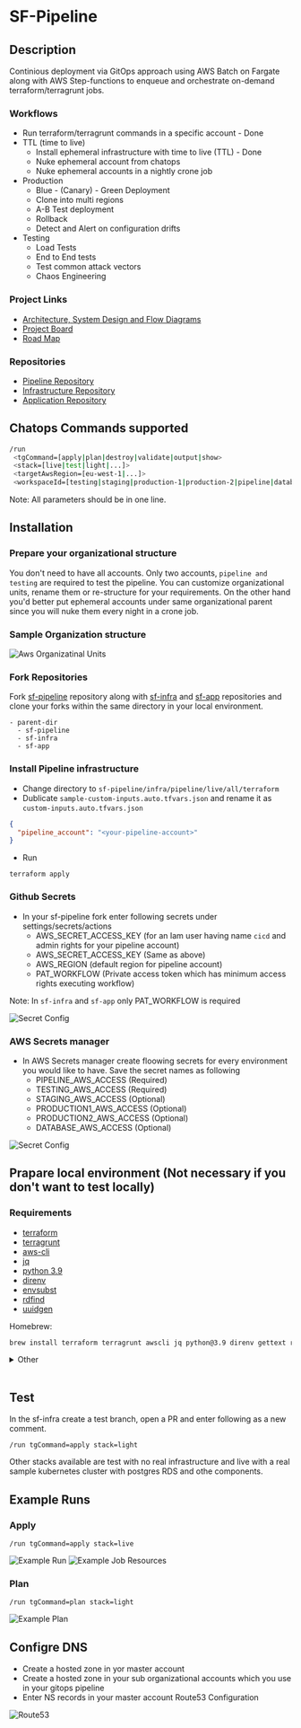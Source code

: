 # SF-Pipeline

## Description

Continious deployment via GitOps approach using AWS Batch on Fargate along with AWS Step-functions to enqueue and orchestrate on-demand terraform/terragrunt jobs. 

### Workflows

* Run terraform/terragrunt commands in a specific account - Done
* TTL (time to live)
    * Install ephemeral infrastructure with time to live (TTL) - Done
    * Nuke ephemeral account from chatops
    * Nuke ephemeral accounts in a nightly crone job
* Production
  * Blue - (Canary) - Green Deployment
  * Clone into multi regions
  * A-B Test deployment
  * Rollback
  * Detect and Alert on configuration drifts
* Testing
  * Load Tests
  * End to End tests
  * Test common attack vectors
  * Chaos Engineering

### Project Links

* [Architecture, System Design and Flow Diagrams](./docs/architecture/README.md)
* [Project Board](https://github.com/users/leiarenee/projects/1)
* [Road Map](https://github.com/leiarenee/sf-pipeline/milestones?direction=asc&sort=due_date)

### Repositories

* [Pipeline Repository](https://github.com/leiarenee/sf-pipeline)
* [Infrastructure Repository](https://github.com/leiarenee/sf-infra)
* [Application Repository](https://github.com/leiarenee/sf-app)

## Chatops Commands supported 

```bash
/run 
 <tgCommand=[apply|plan|destroy|validate|output|show> 
 <stack=[live|test|light|...]> 
 <targetAwsRegion=[eu-west-1|...]> 
 <workspaceId=[testing|staging|production-1|production-2|pipeline|database]>
```

Note: All parameters should be in one line.

## Installation

### Prepare your organizational structure

You don't need to have all accounts. Only two accounts, `pipeline and testing` are required to test the pipeline. You can customize organizational units, rename them or re-structure for your requirements. On the other hand you'd better put ephemeral accounts under same organizational parent since you will nuke them every night in a crone job.

### Sample Organization structure

![Aws Organizatinal Units](./docs/images/aws-organizational-unit.jpg)

### Fork Repositories

Fork [sf-pipeline](https://github.com/leiarenee/sf-pipeline) repository along with [sf-infra](https://github.com/leiarenee/sf-infra) and [sf-app](https://github.com/leiarenee/sf-app) repositories and clone your forks  within the same directory in your local environment.

```tree
- parent-dir
  - sf-pipeline
  - sf-infra
  - sf-app
```

### Install Pipeline infrastructure

* Change directory to `sf-pipeline/infra/pipeline/live/all/terraform`
* Dublicate  `sample-custom-inputs.auto.tfvars.json` and rename it as `custom-inputs.auto.tfvars.json` 
```json
{
  "pipeline_account": "<your-pipeline-account>"
}
```
* Run
```hcl
terraform apply
```

### Github Secrets

* In your sf-pipeline fork enter following secrets under settings/secrets/actions
  * AWS_SECRET_ACCESS_KEY (for an Iam user having name `cicd` and admin rights for your pipeline account)
  * AWS_SECRET_ACCESS_KEY (Same as above)
  * AWS_REGION (default region for pipeline account)
  * PAT_WORKFLOW (Private access token which has minimum access rights executing workflow)

Note: In `sf-infra` and `sf-app` only PAT_WORKFLOW is required

![Secret Config](./docs/images/github-secrets.jpeg)

### AWS Secrets manager

* In AWS Secrets manager create floowing secrets for every environment you would like to have. Save the secret names as following
  * PIPELINE_AWS_ACCESS (Required)
  * TESTING_AWS_ACCESS (Required)
  * STAGING_AWS_ACCESS (Optional)
  * PRODUCTION1_AWS_ACCESS (Optional)
  * PRODUCTION2_AWS_ACCESS (Optional)
  * DATABASE_AWS_ACCESS (Optional)

![Secret Config](./docs/images/secret-config.jpg)

## Prapare local environment (Not necessary if you don't want to test locally)

### Requirements

- [terraform](https://learn.hashicorp.com/tutorials/terraform/install-cli)
- [terragrunt](https://terragrunt.gruntwork.io/docs/getting-started/install/)
- [aws-cli](https://docs.aws.amazon.com/cli/latest/userguide/getting-started-install.html)
- [jq](https://stedolan.github.io/jq/download/)
- [python 3.9](https://www.python.org/downloads/)
- [direnv](https://direnv.net/docs/installation.html)
- [envsubst](https://www.gnu.org/software/gettext/manual/html_node/envsubst-Invocation.html)
- [rdfind](https://rdfind.pauldreik.se/)
- [uuidgen](https://man7.org/linux/man-pages/man1/uuidgen.1.html)

Homebrew:
```sh
brew install terraform terragrunt awscli jq python@3.9 direnv gettext rdfind
```

<details>
<summary> Other</summary>

### Linux (and WSL)
```sh
# jq, direnv and python are available in standard package libraries
sudo apt-get install jq direnv python3 aws-cli gettext uuid-runtime

# For terraform you can either add the hashicorp repo:
curl -fsSL https://apt.releases.hashicorp.com/gpg | sudo apt-key add -
sudo apt-add-repository "deb [arch=amd64] https://apt.releases.hashicorp.com $(lsb_release -cs) main"
sudo apt-get update && sudo apt-get install terraform

#..or manually download the binary and place it somewhere (similar to process below)


# For terragrunt you need to manually download it to an appropriate folder and set as executable
# https://terragrunt.gruntwork.io/docs/getting-started/install/#download-from-releases-page
pushd /tmp/
wget https://github.com/gruntwork-io/terragrunt/releases/download/v0.36.3/terragrunt_linux_amd64
mv terragrunt_linux_amd64 ~/.local/bin/terragrunt # move to a folder that's in our $PATH
chmod +x ~/.local/bin/terragrunt # Make executable
popd
```

### Debugging installation problems

### `envsubst : command not found` 

You'll need to install `envsubst`. For Debian-like systems it is part ofthe `gettext-base` package
```sh
apt-get install gettext-base
```

</details>

<br>

## Test

In the sf-infra create a test branch, open a PR and enter following as a new comment.
```
/run tgCommand=apply stack=light
```

Other stacks available are test with no real infrastructure and live with a real sample kubernetes cluster with postgres RDS and othe components.

## Example Runs
### Apply

```
/run tgCommand=apply stack=live
```

![Example Run](./docs/images/dispatch.jpeg)
![Example Job Resources](./docs/images/dispatch-job-resources.jpeg)

### Plan
```
/run tgCommand=plan stack=light
```
![Example Plan](./docs/images/sfpipeline-plan.jpeg)

## Configre DNS

* Create a hosted zone in yor master account
* Create a hosted zone in your sub organizational accounts which you use in your gitops pipeline
* Enter NS records in your master account Route53 Configuration

![Route53](/docs/images/master-route53.jpeg)

